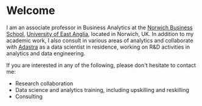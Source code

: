 # Welcome

I am an associate professor in Business Analytics at the [Norwich Business School](http://business.uea.ac.uk), [University of East Anglia](http://www.uea.ac.uk), located in Norwich, UK. In addition to my academic work, I also consult in various areas of analytics and collaborate with [Adastra](http://www.adastragrp.com) as a data scientist in residence, working on R&D activities in analytics and data engineering. 

If you are interested in any of the following, please don't hesitate to contact me:

* Research collaboration
* Data science and analytics training, including upskilling and reskilling
* Consulting

